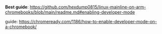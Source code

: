 **Best guide**: https://github.com/hexdump0815/linux-mainline-on-arm-chromebooks/blob/main/readme.md#enabling-developer-mode

guide: https://chromeready.com/1186/how-to-enable-developer-mode-on-a-chromebook/
